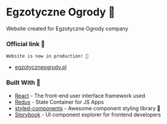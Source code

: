 # Egzotyczne Ogrody 🌴

Website created for Egzotyczne Ogrody company


### Official link 🔗
```
Website is now in production! 🎉
```
* [egzotyczneogrody.pl](https://egzotyczneogrody.pl/home)


### Built With 🔧

* [React](https://reactjs.org/) - The front-end user interface framework used
* [Redux](https://redux.js.org/) - State Container for JS Apps
* [styled-components](https://styled-components.com/) - Awesome component styling library 💅
* [Storybook](https://storybook.js.org/) - UI component explorer for frontend developers

